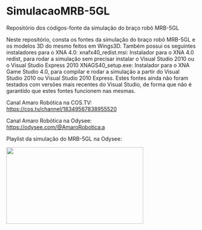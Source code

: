 # SimulacaoMRB-5GL
Repositório dos códigos-fonte da simulação do braço robô MRB-5GL

Neste repositório, consta os fontes da simulação do braço robô MRB-5GL e os modelos 3D do mesmo
feitos em Wings3D.
Também possui os seguintes instaladores para o XNA 4.0:
xnafx40_redist.msi: Instalador para o XNA 4.0 redist, para rodar a simulação sem precisar 
                    instalar o Visual Studio 2010 ou o Visual Studio Express 2010
XNAGS40_setup.exe: Instalador para o XNA Game Studio 4.0, para compilar e rodar a simulação 
                   a partir do Visual Studio 2010 ou Visual Studio 2010 Express.
Estes fontes ainda não foram testados com versões mais recentes do Visual Studio, de forma 
que não é garantido que estes fontes funcionem nas mesmas.

Canal Amaro Robótica na COS.TV:                                      
https://cos.tv/channel/18349567838955520

Canal Amaro Robótica na Odysee:                         
https://odysee.com/@AmaroRobotica:a

Playlist da simulação do MRB-5GL na Odysee:                         

[<img src="https://thumbs.odycdn.com/35a75efc1ef048d17f275c56e3ceb52a.webp" width="362" height="203">](https://odysee.com/@AmaroRobotica:a/Simula%C3%A7%C3%A3o-do-bra%C3%A7o-rob%C3%B4-MRB-5GL:f)
